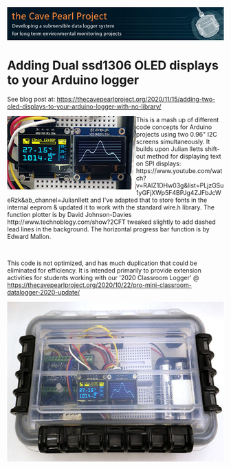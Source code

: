 <img src="https://github.com/EKMallon/The_Cave_Pearl_Project_CURRENT_codebuilds/blob/master/images/CavePearlProjectBanner_130x850px.jpg">

# Adding Dual ssd1306 OLED displays to your Arduino logger

See blog post at: https://thecavepearlproject.org/2020/11/15/adding-two-oled-displays-to-your-arduino-logger-with-no-library/

<img align="left" src="https://github.com/EKMallon/Dual-ssd1306-OLED/blob/main/images/DualOLEDscreens_1_300px.jpg" height="171" width="300">
This is a mash up of different code concepts for Arduino projects using two 0.96" I2C screens simultaneously. It builds upon Julian Iletts shift-out method for displaying text on SPI displays: https://www.youtube.com/watch?v=RAlZ1DHw03g&list=PLjzGSu1yGFjXWp5F4BPJg4ZJFbJcWeRzk&ab_channel=JulianIlett  and I've adapted that to store fonts in the internal eeprom & updated it to work with the standard wire.h library.   The function plotter is by David Johnson-Davies http://www.technoblogy.com/show?2CFT tweaked slightly to add dashed lead lines in the background.  The horizontal progress bar function is by Edward Mallon.

&nbsp;

This code is not optimized, and has much duplication that could be eliminated for efficiency. 
It is intended primarily to provide extension activities for students working with our '2020 Classroom Logger' @  
https://thecavepearlproject.org/2020/10/22/pro-mini-classroom-datalogger-2020-update/ 

<img src="https://github.com/EKMallon/Dual-ssd1306-OLED/blob/main/images/2020_dualOLEDscreens_ClassroomLoggerBuild_640px.jpg" height="372" width="640">

